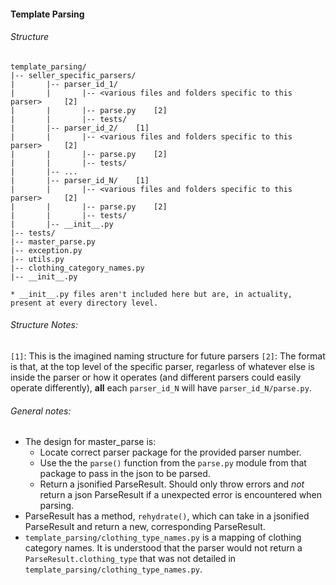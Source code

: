 #### Template Parsing
###### Structure
```
template_parsing/
|-- seller_specific_parsers/
|		|-- parser_id_1/
|		|		|-- <various files and folders specific to this parser> 	[2]
|		|		|-- parse.py 	[2]
|		|		|-- tests/
|		|-- parser_id_2/	[1]
|		|		|-- <various files and folders specific to this parser> 	[2]
|		|		|-- parse.py 	[2]
|		|		|-- tests/
|		|-- ...
|		|-- parser_id_N/	[1]
|		|		|-- <various files and folders specific to this parser> 	[2]
|		|		|-- parse.py 	[2]
|		|		|-- tests/
|		|-- __init__.py
|--	tests/
|-- master_parse.py
|-- exception.py
|-- utils.py
|-- clothing_category_names.py
|-- __init__.py

* __init__.py files aren't included here but are, in actuality, present at every directory level.
```

###### Structure Notes:
`[1]`: This is the imagined naming structure for future parsers
`[2]`: The format is that, at the top level of the specific parser, regarless of whatever else is inside the parser or how it operates (and different parsers could easily operate differently), **all** each `parser_id_N` will have `parser_id_N/parse.py`.
###### General notes:
- The design for master_parse is:
	- Locate correct parser package for the provided parser number.
	- Use the the `parse()` function from the `parse.py` module from that package to pass in the json to be parsed.
	- Return a jsonified ParseResult. Should only throw errors and *not* return a json ParseResult if a unexpected error is encountered when parsing.
- ParseResult has a method, `rehydrate()`, which can take in a jsonified ParseResult and return a new, corresponding ParseResult.
- `template_parsing/clothing_type_names.py` is a mapping of clothing category names. It is understood that the parser would not return a `ParseResult.clothing_type` that was not detailed in `template_parsing/clothing_type_names.py`.
